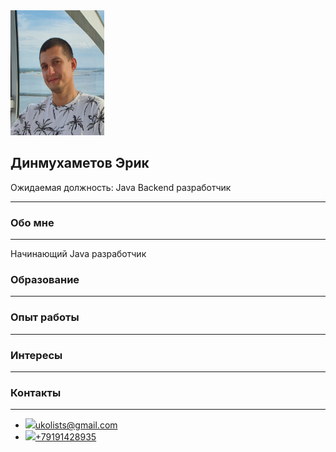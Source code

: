 <!DOCTYPE html>
<head>
<link rel="stylesheet" type="text/css" href="https://github.com/DJ-UKOL/DJ-UKOL/blob/main/resume.css">
</head>
<body>
  <div class="conteiner">
    <div class="header">
      <div class="photo">
        <img src="https://github.com/DJ-UKOL/DJ-UKOL/blob/main/2022-08-05%2016-53-55_1660046129773.JPG?raw=true" width="150" height="200"/>
      </div>
      <div class="author">
        <div class="info_box">
          <h2>Динмухаметов Эрик</h2>
          <p>
            <span>Ожидаемая должность: Java Backend разработчик</span>
          </p>
        </div>
      </div>
    </div>
    <hr>
    <div class="skills">
      <h3>Обо мне</h3>
      <hr>
      <p>
        Начинающий Java разработчик
      </p>
      <h3>Образование</h3>
      <hr>
      <p>
      </p>
      <h3>Опыт работы</h3>
      <hr>
      <p>
      </p>
      <h3>Интересы</h3>
      <hr>
      <p>
      </p>
      <h3>Контакты</h3>
      <hr>
      <ul class="contacts">
        <li>
          <img src="//img/userpic.png" /><a href="mailto:contact@inbox.com">ukolists@gmail.com</a>
        </li>
        <li>
          <img src="//img/userpic.png" /><a href="tel:+1234567890">+79191428935</a>
        </li>
      </ul>
    </div>
  </div>
</body>
